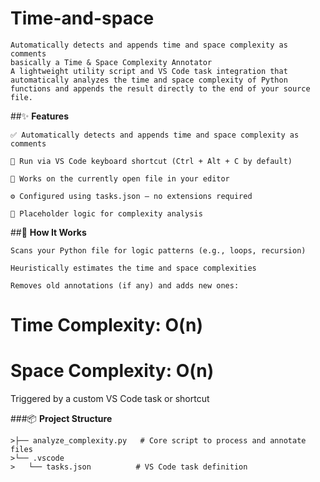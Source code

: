 # Time-and-space
```
Automatically detects and appends time and space complexity as comments
basically a Time & Space Complexity Annotator
A lightweight utility script and VS Code task integration that automatically analyzes the time and space complexity of Python functions and appends the result directly to the end of your source file.
```

##✨ ****Features****
```
✅ Automatically detects and appends time and space complexity as comments

🚀 Run via VS Code keyboard shortcut (Ctrl + Alt + C by default)

📂 Works on the currently open file in your editor

⚙️ Configured using tasks.json — no extensions required

🧠 Placeholder logic for complexity analysis
```

##📁 **How It Works**
```
Scans your Python file for logic patterns (e.g., loops, recursion)

Heuristically estimates the time and space complexities

Removes old annotations (if any) and adds new ones:
```

# Time Complexity: O(n)
# Space Complexity: O(n)
Triggered by a custom VS Code task or shortcut

###📦 **Project Structure**
```
>├── analyze_complexity.py   # Core script to process and annotate files
>└── .vscode
>   └── tasks.json          # VS Code task definition
```
